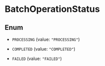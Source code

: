 

# BatchOperationStatus

## Enum


* `PROCESSING` (value: `"PROCESSING"`)

* `COMPLETED` (value: `"COMPLETED"`)

* `FAILED` (value: `"FAILED"`)



